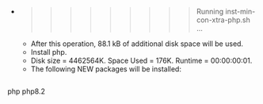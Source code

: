 * >>>>>>>>> Running inst-min-con-xtra-php.sh ...
  * After this operation, 88.1 kB of additional disk space will be used.
  * Install php.
  * Disk size = 4462564K. Space Used = 176K. Runtime = 00:00:00:01.
  * The following NEW packages will be installed:
  ```bash
php php8.2
  ```
